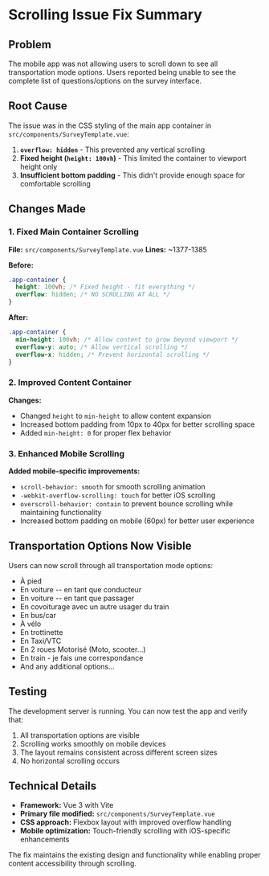 # Scrolling Issue Fix Summary

## Problem
The mobile app was not allowing users to scroll down to see all transportation mode options. Users reported being unable to see the complete list of questions/options on the survey interface.

## Root Cause
The issue was in the CSS styling of the main app container in `src/components/SurveyTemplate.vue`:

1. **`overflow: hidden`** - This prevented any vertical scrolling
2. **Fixed height (`height: 100vh`)** - This limited the container to viewport height only
3. **Insufficient bottom padding** - This didn't provide enough space for comfortable scrolling

## Changes Made

### 1. Fixed Main Container Scrolling
**File:** `src/components/SurveyTemplate.vue`
**Lines:** ~1377-1385

**Before:**
```css
.app-container {
  height: 100vh; /* Fixed height - fit everything */
  overflow: hidden; /* NO SCROLLING AT ALL */
}
```

**After:**
```css
.app-container {
  min-height: 100vh; /* Allow content to grow beyond viewport */
  overflow-y: auto; /* Allow vertical scrolling */
  overflow-x: hidden; /* Prevent horizontal scrolling */
}
```

### 2. Improved Content Container
**Changes:**
- Changed `height` to `min-height` to allow content expansion
- Increased bottom padding from 10px to 40px for better scrolling space
- Added `min-height: 0` for proper flex behavior

### 3. Enhanced Mobile Scrolling
**Added mobile-specific improvements:**
- `scroll-behavior: smooth` for smooth scrolling animation
- `-webkit-overflow-scrolling: touch` for better iOS scrolling
- `overscroll-behavior: contain` to prevent bounce scrolling while maintaining functionality
- Increased bottom padding on mobile (60px) for better user experience

## Transportation Options Now Visible
Users can now scroll through all transportation mode options:
- À pied
- En voiture -- en tant que conducteur
- En voiture -- en tant que passager
- En covoiturage avec un autre usager du train
- En bus/car
- À vélo
- En trottinette
- En Taxi/VTC
- En 2 roues Motorisé (Moto, scooter...)
- En train - je fais une correspondance
- And any additional options...

## Testing
The development server is running. You can now test the app and verify that:
1. All transportation options are visible
2. Scrolling works smoothly on mobile devices
3. The layout remains consistent across different screen sizes
4. No horizontal scrolling occurs

## Technical Details
- **Framework:** Vue 3 with Vite
- **Primary file modified:** `src/components/SurveyTemplate.vue`
- **CSS approach:** Flexbox layout with improved overflow handling
- **Mobile optimization:** Touch-friendly scrolling with iOS-specific enhancements

The fix maintains the existing design and functionality while enabling proper content accessibility through scrolling.